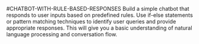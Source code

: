 #CHATBOT-WITH-RULE-BASED-RESPONSES
Build a simple chatbot that responds to user inputs based on predefined rules. Use if-else statements or pattern matching techniques to identify user queries and provide appropriate responses. This will give you a basic understanding of natural language processing and conversation flow.
